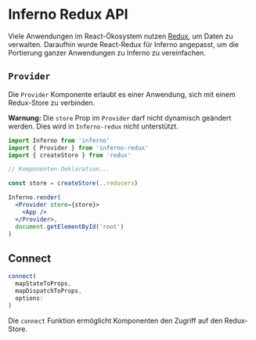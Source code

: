 # Inferno Redux API

Viele Anwendungen im React-Ökosystem nutzen [Redux](//reduxjs.org), um Daten zu verwalten. Daraufhin wurde React-Redux für Inferno angepasst, um die Portierung ganzer Anwendungen zu Inferno zu vereinfachen.

## `Provider`

Die `Provider` Komponente erlaubt es einer Anwendung, sich mit einem Redux-Store zu verbinden.

**Warnung:** Die `store` Prop im `Provider` darf nicht dynamisch geändert werden. Dies wird in `Inferno-redux` nicht unterstützt.

```jsx
import Inferno from 'inferno'
import { Provider } from 'inferno-redux'
import { createStore } from 'redux'

// Komponenten-Deklaration...

const store = createStore(..reducers)

Inferno.render(
  <Provider store={store}>
    <App />
  </Provider>,
  document.getElementById('root')
)
```

## Connect

```javascript
connect(
  mapStateToProps,
  mapDispatchToProps,
  options:
)
```

Die `connect` Funktion ermöglicht Komponenten den Zugriff auf den Redux-Store.
